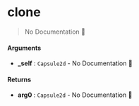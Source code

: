 # clone

> No Documentation 🚧

#### Arguments

- **\_self** : `Capsule2d` \- No Documentation 🚧

#### Returns

- **arg0** : `Capsule2d` \- No Documentation 🚧